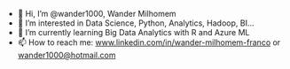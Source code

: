 - 👋 Hi, I’m @wander1000, Wander Milhomem
- 👀 I’m interested in Data Science, Python, Analytics, Hadoop, BI...
- 🌱 I’m currently learning Big Data Analytics with R and Azure ML
- 📫 How to reach me:
www.linkedin.com/in/wander-milhomem-franco or 
wander1000@hotmail.com

<!---
wander1000/wander1000 is a ✨ special ✨ repository because its `README.md` (this file) appears on your GitHub profile.
You can click the Preview link to take a look at your changes.
--->
